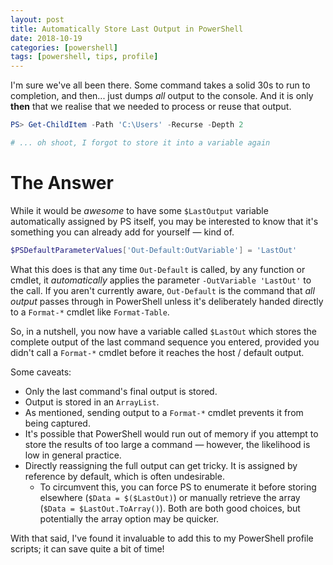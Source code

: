 ```yaml
---
layout: post
title: Automatically Store Last Output in PowerShell
date: 2018-10-19
categories: [powershell]
tags: [powershell, tips, profile]
---
```


I'm sure we've all been there. Some command takes a solid 30s to run to completion, and then... just
dumps _all_ output to the console. And it is only **then** that we realise that we needed to process
or reuse that output.

```powershell
PS> Get-ChildItem -Path 'C:\Users' -Recurse -Depth 2

# ... oh shoot, I forgot to store it into a variable again
```

# The Answer

While it would be _awesome_ to have some `$LastOutput` variable automatically assigned by PS itself,
you may be interested to know that it's something you can already add for yourself &mdash; kind of.

```powershell
$PSDefaultParameterValues['Out-Default:OutVariable'] = 'LastOut'
```

What this does is that any time `Out-Default` is called, by any function or cmdlet, it
_automatically_ applies the parameter `-OutVariable 'LastOut'` to the call. If you aren't currently
aware, `Out-Default` is the command that _all output_ passes through in PowerShell unless it's
deliberately handed directly to a `Format-*` cmdlet like `Format-Table`.

So, in a nutshell, you now have a variable called `$LastOut` which stores the complete output of the
last command sequence you entered, provided you didn't call a `Format-*` cmdlet before it reaches
the host / default output.

Some caveats:

* Only the last command's final output is stored.
* Output is stored in an `ArrayList`.
* As mentioned, sending output to a `Format-*` cmdlet prevents it from being captured.
* It's possible that PowerShell would run out of memory if you attempt to store the results of too large a command &mdash; however, the likelihood is low in general practice.
* Directly reassigning the full output can get tricky. It is assigned by reference by default, which is often undesirable.
  * To circumvent this, you can force PS to enumerate it before storing elsewhere (`$Data = $($LastOut)`) or manually retrieve the array (`$Data = $LastOut.ToArray()`). Both are both good choices, but potentially the array option may be quicker.

With that said, I've found it invaluable to add this to my PowerShell profile scripts; it can save
quite a bit of time!
